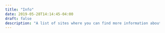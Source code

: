 ```yaml
---
title: "Info"
date: 2019-05-28T14:14:45-04:00
draft: false
description: "A list of sites where you can find more information about WeBWorK"
---
```


